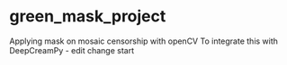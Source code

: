 # green_mask_project
Applying mask on mosaic censorship with openCV
To integrate this with DeepCreamPy - edit change start

